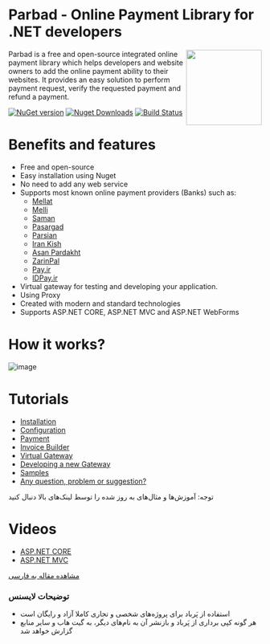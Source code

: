 # Parbad - Online Payment Library for .NET developers

[<img align="right" width="150px" src="https://raw.githubusercontent.com/Sina-Soltani/Parbad/master/images/Parbad-256x256.png" />](https://www.nuget.org/packages/Parbad/)

Parbad is a free and open-source integrated online payment library which helps developers and website owners to add the online payment ability to their websites. It provides an easy solution to perform payment request, verify the requested payment and refund a payment.

[![NuGet version](https://img.shields.io/nuget/v/parbad.svg?style=flat&label=nuget)](https://www.nuget.org/packages/Parbad/)
[![Nuget Downloads](https://img.shields.io/nuget/dt/parbad.svg?color=blue&label=Downloads)](https://www.nuget.org/packages/Parbad/)
[![Build Status](https://sinasoltani.visualstudio.com/Parbad/_apis/build/status/Sina-Soltani.Parbad?branchName=master)](https://sinasoltani.visualstudio.com/Parbad/_build/latest?definitionId=4&branchName=master)

# Benefits and features
* Free and open-source
* Easy installation using Nuget
* No need to add any web service
* Supports most known online payment providers (Banks) such as:
  * [Mellat](https://www.nuget.org/packages/Parbad/)
  * [Melli](https://www.nuget.org/packages/Parbad/)
  * [Saman](https://www.nuget.org/packages/Parbad/)
  * [Pasargad](https://www.nuget.org/packages/Parbad/)
  * [Parsian](https://www.nuget.org/packages/Parbad/)
  * [Iran Kish](https://www.nuget.org/packages/Parbad/)
  * [Asan Pardakht](https://www.nuget.org/packages/Parbad/)
  * [ZarinPal](https://www.nuget.org/packages/Parbad.Gateway.ZarinPal/)
  * [Pay.ir](https://www.nuget.org/packages/Parbad.Gateway.PayIr/)
  * [IDPay.ir](https://www.nuget.org/packages/Parbad.Gateway.IdPay/)
* Virtual gateway for testing and developing your application.
* Using Proxy
* Created with modern and standard technologies
* Supports ASP.NET CORE, ASP.NET MVC and ASP.NET WebForms

# How it works?
![image](https://raw.githubusercontent.com/Sina-Soltani/Parbad/master/images/How-it-works.png)

# Tutorials

* [Installation](https://github.com/Sina-Soltani/Parbad/wiki/Installation)
* [Configuration](https://github.com/Sina-Soltani/Parbad/wiki/Configuration)
* [Payment](https://github.com/Sina-Soltani/Parbad/wiki/Payment)
* [Invoice Builder](https://github.com/Sina-Soltani/Parbad/wiki/Invoice-Builder)
* [Virtual Gateway](https://github.com/Sina-Soltani/Parbad/wiki/Virtual-Gateway)
* [Developing a new Gateway](https://github.com/Sina-Soltani/Parbad/wiki/Developing-a-new-Gateway)
* [Samples](https://github.com/Sina-Soltani/Parbad/wiki/Samples)
* [Any question, problem or suggestion?](https://github.com/Sina-Soltani/Parbad/issues/new/choose)

توجه: آموزش‌ها و مثال‌های به روز شده را توسط لینک‌های بالا دنبال کنید

# Videos

* [ASP.NET CORE](https://youtu.be/zGGpf-Csj8Y)
* [ASP.NET MVC](https://youtu.be/gnofCtdPP5k)

[مشاهده مقاله به فارسی](https://www.dotnettips.info/post/3009/%d9%be%d8%b1%d8%a8%d8%a7%d8%af-%d8%a2%d9%85%d9%88%d8%b2%d8%b4-%d9%be%db%8c%d8%a7%d8%af%d9%87%e2%80%8c%d8%b3%d8%a7%d8%b2%db%8c-%d9%be%d8%b1%d8%af%d8%a7%d8%ae%d8%aa-%d8%a2%d9%86%d9%84%d8%a7%db%8c%d9%86-%d8%af%d8%b1-%d8%af%d8%a7%d8%aa-%d9%86%d8%aa-%d9%85%d9%82%d8%af%d9%85%d9%87)

### توضیحات لایسنس
* استفاده از پَرباد برای پروژه‌های شخصی و تجاری کاملا آزاد و رایگان است
* هر گونه کپی برداری از پَرباد و بازنشر آن به نام‌های دیگر، به گیت هاب و سایر منابع گزارش خواهد شد
